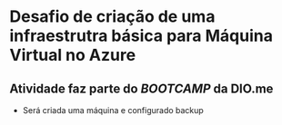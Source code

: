 # Desafio de criação de uma infraestrutra básica para Máquina Virtual no Azure
## Atividade faz parte do *BOOTCAMP* da DIO.me
- Será criada uma máquina e configurado backup
